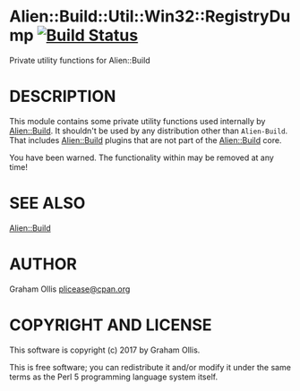 # Alien::Build::Util::Win32::RegistryDump [![Build Status](https://secure.travis-ci.org/plicease/Alien-Build-Util-Win32-RegistryDump.png)](http://travis-ci.org/plicease/Alien-Build-Util-Win32-RegistryDump)

Private utility functions for Alien::Build

# DESCRIPTION

This module contains some private utility functions used internally by
[Alien::Build](https://metacpan.org/pod/Alien::Build).  It shouldn't be used by any distribution other than
`Alien-Build`.  That includes [Alien::Build](https://metacpan.org/pod/Alien::Build) plugins that are not
part of the [Alien::Build](https://metacpan.org/pod/Alien::Build) core.

You have been warned.  The functionality within may be removed at
any time!

# SEE ALSO

[Alien::Build](https://metacpan.org/pod/Alien::Build)

# AUTHOR

Graham Ollis <plicease@cpan.org>

# COPYRIGHT AND LICENSE

This software is copyright (c) 2017 by Graham Ollis.

This is free software; you can redistribute it and/or modify it under
the same terms as the Perl 5 programming language system itself.
